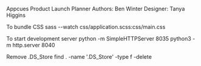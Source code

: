 Appcues Product Launch Planner
Authors: Ben Winter
Designer: Tanya Higgins


To bundle CSS
sass --watch css/application.scss:css/main.css

To start development server
python -m SimpleHTTPServer 8035
python3 -m http.server 8040


Remove .DS_Store
find . -name '.DS_Store' -type f -delete


